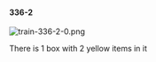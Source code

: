 #### 336-2
![train-336-2-0.png](https://github.com/lil-lab/nlvr/raw/master/nlvr/train/images/24/train-336-2-0.png "train-336-2-0.png")

There is 1 box with 2 yellow items in it